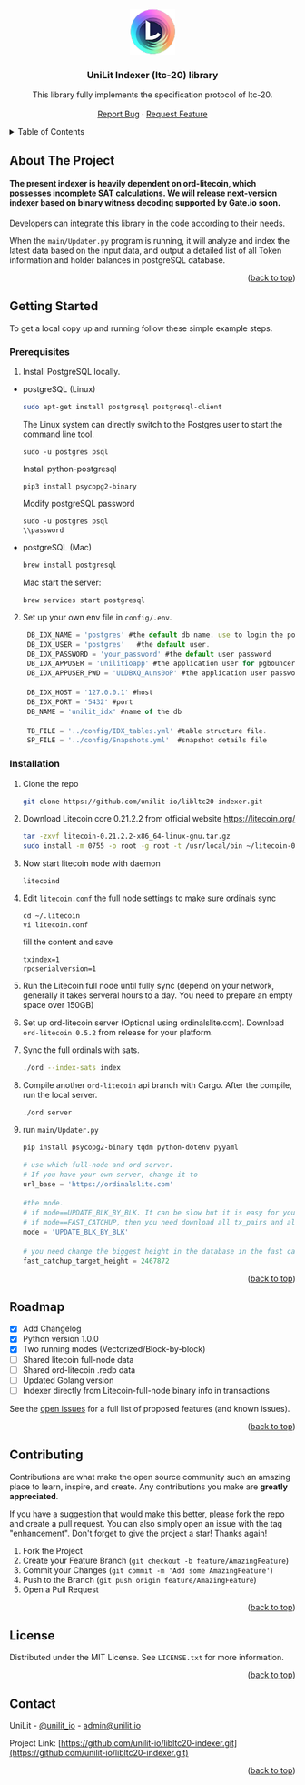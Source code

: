 <!-- PROJECT LOGO -->
<br />
<div align="center">
  <a href="https://github.com/unilit-io/libltc20-indexer.git">
    <img src="assets/images/logo@128x.png" alt="Logo" width="80" height="80">
  </a>

  <h3 align="center">UniLit Indexer (ltc-20) library</h3>

  <p align="center">
    This library fully implements the specification protocol of ltc-20.
    <br />
    <br />
    <a href="https://github.com/unilit-io/libltc20-indexer/issues">Report Bug</a>
    ·
    <a href="https://github.com/unilit-io/libltc20-indexer/issues">Request Feature</a>
  </p>
</div>

<!-- TABLE OF CONTENTS -->
<details>
  <summary>Table of Contents</summary>
  <ol>
    <li>
      <a href="#about-the-project">About The Project</a>
    </li>
    <li>
      <a href="#getting-started">Getting Started</a>
      <ul>
        <li><a href="#prerequisites">Prerequisites</a></li>
        <li><a href="#installation">Installation</a></li>
      </ul>
    </li>
    <li><a href="#roadmap">Roadmap</a></li>
    <li><a href="#contributing">Contributing</a></li>
    <li><a href="#license">License</a></li>
    <li><a href="#contact">Contact</a></li>
  </ol>
</details>



<!-- ABOUT THE PROJECT -->
## About The Project

#### The present indexer is heavily dependent on ord-litecoin, which possesses incomplete SAT calculations. We will release next-version indexer based on binary witness decoding supported by Gate.io soon.

Developers can integrate this library in the code according to their needs.

When the `main/Updater.py` program is running, it will analyze and index the latest data based on the input data, and output a detailed list of all Token information and holder balances in postgreSQL database.

<p align="right">(<a href="#readme-top">back to top</a>)</p>


<!-- GETTING STARTED -->
## Getting Started
To get a local copy up and running follow these simple example steps.

### Prerequisites
1. Install PostgreSQL locally.
* postgreSQL (Linux)
  ```sh
  sudo apt-get install postgresql postgresql-client
  ```
  The Linux system can directly switch to the Postgres user to start the command line tool.
  ```
  sudo -u postgres psql
  ```
  Install python-postgresql
  ```
  pip3 install psycopg2-binary
  ```
  Modify postgreSQL password
  ```
  sudo -u postgres psql
  \\password
  ```
* postgreSQL (Mac)
  ```sh
  brew install postgresql
  ```
  Mac start the server:  
  ```
  brew services start postgresql
  ```

2. Set up your own env file in `config/.env`. 
   ```js
    DB_IDX_NAME = 'postgres' #the default db name. use to login the postgres system for the first time.
    DB_IDX_USER = 'postgres'   #the default user.
    DB_IDX_PASSWORD = 'your_password' #the default user password
    DB_IDX_APPUSER = 'unilitioapp' #the application user for pgbouncer
    DB_IDX_APPUSER_PWD = 'ULDBXQ_Auns0oP' #the application user password for pgbouncer

    DB_IDX_HOST = '127.0.0.1' #host
    DB_IDX_PORT = '5432' #port
    DB_NAME = 'unilit_idx' #name of the db

    TB_FILE = '../config/IDX_tables.yml' #table structure file.
    SP_FILE = '../config/Snapshots.yml'  #snapshot details file
   ```

### Installation

1. Clone the repo
   ```sh
   git clone https://github.com/unilit-io/libltc20-indexer.git
   ```

2. Download Litecoin core 0.21.2.2 from official website https://litecoin.org/

    ```sh
    tar -zxvf litecoin-0.21.2.2-x86_64-linux-gnu.tar.gz
    sudo install -m 0755 -o root -g root -t /usr/local/bin ~/litecoin-0.21.2.2/bin/*
    ```

3. Now start litecoin node with daemon
    ```
    litecoind
    ```

4. Edit `litecoin.conf` the full node settings to make sure ordinals sync 
    ```
    cd ~/.litecoin
    vi litecoin.conf
    ```
    fill the content and save
    ```
    txindex=1
    rpcserialversion=1
    ```

5. Run the Litecoin full node until fully sync (depend on your network, generally it takes serveral hours to a day. You need to prepare an empty space over 150GB) 

6. Set up ord-litecoin server (Optional using ordinalslite.com). Download `ord-litecoin 0.5.2` from release for your platform.

7. Sync the full ordinals with sats. 
    ```sh
    ./ord --index-sats index
    ```

8. Compile another `ord-litecoin` api branch with Cargo. After the compile, run the local server.
    ```
    ./ord server
    ```

9. run `main/Updater.py`
    ```sh
    pip install psycopg2-binary tqdm python-dotenv pyyaml
    ```

    ```python
    # use which full-node and ord server. 
    # If you have your own server, change it to 
    url_base = 'https://ordinalslite.com'

    #the mode.
    # if mode==UPDATE_BLK_BY_BLK. It can be slow but it is easy for you to understand how indexer works
    # if mode==FAST_CATCHUP, then you need download all tx_pairs and all inscription history first
    mode = 'UPDATE_BLK_BY_BLK'

    # you need change the biggest height in the database in the fast catchup setting
    fast_catchup_target_height = 2467872
    ```

<p align="right">(<a href="#readme-top">back to top</a>)</p>



<!-- ROADMAP -->
## Roadmap

- [x] Add Changelog
- [x] Python version 1.0.0
- [x] Two running modes (Vectorized/Block-by-block)
- [ ] Shared litecoin full-node data
- [ ] Shared ord-litecoin .redb data
- [ ] Updated Golang version
- [ ] Indexer directly from Litecoin-full-node binary info in transactions

See the [open issues](https://github.com/unilit-io/libltc20-indexer/issues) for a full list of proposed features (and known issues).

<p align="right">(<a href="#readme-top">back to top</a>)</p>



<!-- CONTRIBUTING -->
## Contributing

Contributions are what make the open source community such an amazing place to learn, inspire, and create. Any contributions you make are **greatly appreciated**.

If you have a suggestion that would make this better, please fork the repo and create a pull request. You can also simply open an issue with the tag "enhancement".
Don't forget to give the project a star! Thanks again!

1. Fork the Project
2. Create your Feature Branch (`git checkout -b feature/AmazingFeature`)
3. Commit your Changes (`git commit -m 'Add some AmazingFeature'`)
4. Push to the Branch (`git push origin feature/AmazingFeature`)
5. Open a Pull Request

<p align="right">(<a href="#readme-top">back to top</a>)</p>



<!-- LICENSE -->
## License

Distributed under the MIT License. See `LICENSE.txt` for more information.

<p align="right">(<a href="#readme-top">back to top</a>)</p>



<!-- CONTACT -->
## Contact

UniLit - [@unilit_io](https://twitter.com/unilit_io) - admin@unilit.io

Project Link: [https://github.com/unilit-io/libltc20-indexer.git](https://github.com/unilit-io/libltc20-indexer.git)

<p align="right">(<a href="#readme-top">back to top</a>)</p>
